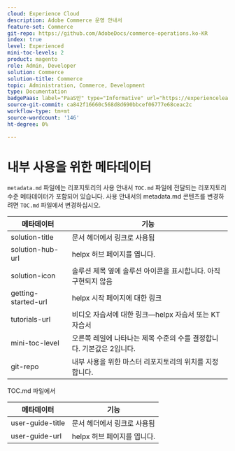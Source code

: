 ```yaml
---
cloud: Experience Cloud
description: Adobe Commerce 운영 안내서
feature-set: Commerce
git-repo: https://github.com/AdobeDocs/commerce-operations.ko-KR
index: true
level: Experienced
mini-toc-levels: 2
product: magento
role: Admin, Developer
solution: Commerce
solution-title: Commerce
topic: Administration, Commerce, Development
type: Documentation
badgePaas: label="PaaS만" type="Informative" url="https://experienceleague.adobe.com/en/docs/commerce/user-guides/product-solutions" tooltip="Adobe Commerce 온 클라우드 프로젝트(Adobe 관리 PaaS 인프라) 및 온프레미스 프로젝트에만 적용됩니다."
source-git-commit: ca842f16660c568d8d690bbcef06777e68ceac2c
workflow-type: tm+mt
source-wordcount: '146'
ht-degree: 0%

---
```



# 내부 사용을 위한 메타데이터

`metadata.md` 파일에는 리포지토리의 사용 안내서 `TOC.md` 파일에 전달되는 리포지토리 수준 메타데이터가 포함되어 있습니다. 사용 안내서의 metadata.md 콘텐츠를 변경하려면 `TOC.md` 파일에서 변경하십시오.

| 메타데이터 | 기능 |
|--- |--- |
| solution-title | 문서 헤더에서 링크로 사용됨 |
| solution-hub-url | helpx 허브 페이지를 엽니다. |
| solution-icon | 솔루션 제목 옆에 솔루션 아이콘을 표시합니다. 아직 구현되지 않음 |
| getting-started-url | helpx 시작 페이지에 대한 링크 |
| tutorials-url | 비디오 자습서에 대한 링크—helpx 자습서 또는 KT 자습서 |
| mini-toc-level | 오른쪽 레일에 나타나는 제목 수준의 수를 결정합니다. 기본값은 2입니다. |
| git-repo | 내부 사용을 위한 마스터 리포지토리의 위치를 지정합니다. |

TOC.md 파일에서

| 메타데이터 | 기능 |
|--- |--- |
| user-guide-title | 문서 헤더에서 링크로 사용됨 |
| user-guide-url | helpx 허브 페이지를 엽니다. |
